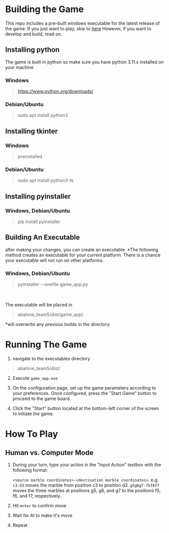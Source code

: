 # Building the Game 

This repo includes a pre-built windows executable for the latest release of the game. If you just want to play, skip to [here](#Running-the-Game)  However, if you want to develop and build, read on.


## Installing python

The game is built in python so make sure you have python 3.11.x installed on your machine

### Windows

> https://www.python.org/downloads/

### Debian/Ubuntu

> sudo apt install python3


## Installing tkinter

### Windows

> preinstalled

### Debian/Ubuntu

> sudo apt install python3-tk


## Installing pyinstaller

### Windows, Debian/Ubuntu

> pip install pyinstaller


## Building An Executable

after making your changes, you can create an executable.
*The following method creates an executable for your current platform. There is a chance your executable will not run on other platforms.

### Windows, Debian/Ubuntu

> pyinstaller --onefile game_app.py

<br></br>
The executable will be placed in
>abalone_team5/dist/game_app/

\*will overwrite any previous builds in the directory

# Running The Game
1. navigate to the executables directory

> abalone_team5/dist/

2. Execute `game_app.exe`

3. On the configuration page, set up the game parameters according to your preferences. Once configured, press the "Start Game" button to proceed to the game board.

4. Click the "Start" button located at the bottom-left corner of the screen to initiate the game.


# How To Play

## Human vs. Computer Mode

1. During your turn, type your action in the "Input Action" textbox with the following format:
       
	`<source marble coordinates>-<destination marble coordinates>`.
	e.g.
	`c3-d3` moves the marble from position c3 to position d3.
	`g5g6g7-f5f6f7` moves the three marbles at positions g5, g6, and g7 to the positions f5, f6, and f7, respectively.

2. Hit `enter` to confirm move

3. Wait for AI to make it's move

4. Repeat

